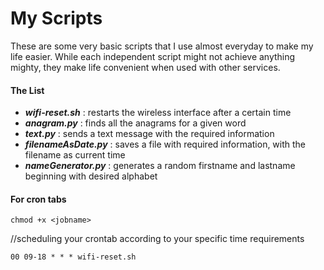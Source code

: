 # My Scripts

These are some very basic scripts that I use almost everyday to make my life easier. While each independent script might not achieve anything mighty, they make life convenient when used with other services.

#### The List

* ***wifi-reset.sh*** : restarts the wireless interface after a certain time
* ***anagram.py*** : finds all the anagrams for a given word
* ***text.py*** : sends a text message with the required information
* ***filenameAsDate.py*** : saves a file with required information, with the filename as current time
* ***nameGenerator.py*** : generates a random firstname and lastname beginning with desired alphabet

#### For cron tabs

 `chmod +x <jobname>`
 
 //scheduling your crontab according to your specific time requirements
 
  `00 09-18 * * * wifi-reset.sh`



